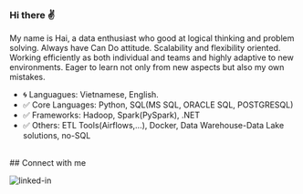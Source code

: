 ### Hi there :v:

My name is Hai, a data enthusiast who good at logical thinking and problem solving. Always have Can Do attitude. Scalability and flexibility oriented. Working efficiently as both individual and teams and highly adaptive to new environments. Eager to learn not only from new aspects but also my own mistakes.


  - :cyclone: Languagues: Vietnamese, English.
  - :white_check_mark: Core Languages: Python, SQL(MS SQL, ORACLE SQL, POSTGRESQL)
  - :white_check_mark: Frameworks: Hadoop, Spark(PySpark), .NET
  - :white_check_mark: Others: ETL Tools(Airflows,...), Docker, Data Warehouse-Data Lake solutions, no-SQL
  
<br>
## Connect with me

[<img align="left" alt="linked-in" src="https://img.shields.io/badge/linkedin-%230077B5.svg?&style=for-the-badge&logo=linkedin&logoColor=white" />](https://www.linkedin.com/in/vuthanhhai2302/)
<br>
<!--
**thanhHai2302/thanhHai2302** is a ✨ _special_ ✨ repository because its `README.md` (this file) appears on your GitHub profile.

Here are some ideas to get you started:

- 🔭 I’m currently working on ...
- 🌱 I’m currently learning ...
- 👯 I’m looking to collaborate on ...
- 🤔 I’m looking for help with ...
- 💬 Ask me about ...
- 📫 How to reach me: ...
- 😄 Pronouns: ...
- ⚡ Fun fact: ...
-->
